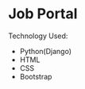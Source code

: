 <h1>Job Portal</h1>
<p>Technology Used:</p>
<ul>
<li>Python(Django)</li>
<li>HTML</li>
<li>CSS</li>
<li>Bootstrap</li>
</ul>
